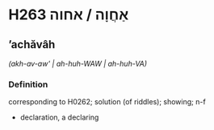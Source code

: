 # H263 אַחֲוָה / אחוה

## ʼachăvâh

_(akh-av-aw' | ah-huh-WAW | ah-huh-VA)_

### Definition

corresponding to H0262; solution (of riddles); showing; n-f

- declaration, a declaring
